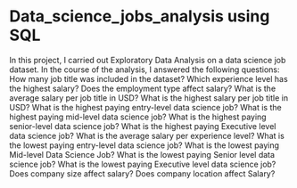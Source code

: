 # Data_science_jobs_analysis using SQL
In this project, I carried out Exploratory Data Analysis on a data science job dataset. In the course of the analysis, I answered the following questions: 
How many job title was included in the dataset?
Which experience level has the highest salary?
Does the employment type affect salary?
What is the average salary per job title in USD?
What is the highest salary per job title in USD?
What is the highest paying entry-level data science job?
What is the highest paying mid-level data science job?
What is the highest paying senior-level data science job?
What is the highest paying Executive level data science job?
What is the average salary per experience level?
What is the lowest paying entry-level data science job?
What is the lowest paying Mid-level Data Science Job?
What is the lowest paying Senior level data science job?
What is the lowest paying Executive level data science job?
Does company size affect salary?
Does company location affect Salary?
